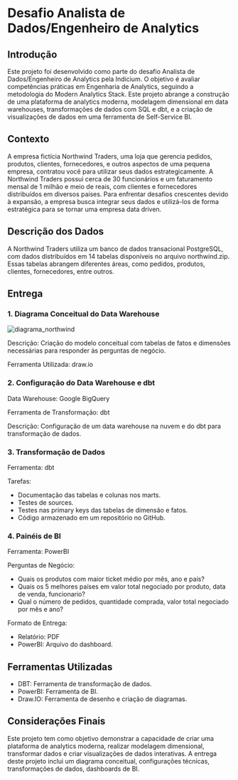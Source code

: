 # Desafio Analista de Dados/Engenheiro de Analytics


## Introdução
Este projeto foi desenvolvido como parte do desafio Analista de Dados/Engenheiro de Analytics pela Indicium. O objetivo é avaliar competências práticas em Engenharia de Analytics, seguindo a metodologia do Modern Analytics Stack. Este projeto abrange a construção de uma plataforma de analytics moderna, modelagem dimensional em data warehouses, transformações de dados com SQL e dbt, e a criação de visualizações de dados em uma ferramenta de Self-Service BI.

## Contexto
A empresa fictícia Northwind Traders, uma loja que gerencia pedidos, produtos, clientes, fornecedores, e outros aspectos de uma pequena empresa, contratou você para utilizar seus dados estrategicamente. A Northwind Traders possui cerca de 30 funcionários e um faturamento mensal de 1 milhão e meio de reais, com clientes e fornecedores distribuídos em diversos países. Para enfrentar desafios crescentes devido à expansão, a empresa busca integrar seus dados e utilizá-los de forma estratégica para se tornar uma empresa data driven.

## Descrição dos Dados
A Northwind Traders utiliza um banco de dados transacional PostgreSQL, com dados distribuídos em 14 tabelas disponíveis no arquivo northwind.zip. Essas tabelas abrangem diferentes áreas, como pedidos, produtos, clientes, fornecedores, entre outros.

## Entrega

### 1. Diagrama Conceitual do Data Warehouse
![diagrama_northwind](https://github.com/italobatistos/Desafio-Analista-de-Dados-Engenheiro-de-Analytics/assets/135757227/141b1e23-8255-43ef-be97-9518bf2834f1)

Descrição: Criação do modelo conceitual com tabelas de fatos e dimensões necessárias para responder às perguntas de negócio.

Ferramenta Utilizada: draw.io

### 2. Configuração do Data Warehouse e dbt
Data Warehouse: Google BigQuery

Ferramenta de Transformação: dbt

Descrição: Configuração de um data warehouse na nuvem e do dbt para transformação de dados.

### 3. Transformação de Dados
Ferramenta: dbt

Tarefas:
- Documentação das tabelas e colunas nos marts.
- Testes de sources.
- Testes nas primary keys das tabelas de dimensão e fatos.
- Código armazenado em um repositório no GitHub.

### 4. Painéis de BI
Ferramenta: PowerBI

Perguntas de Negócio:
- Quais os produtos com maior ticket médio por mês, ano e país?
- Quais os 5 melhores países em valor total negociado por produto, data de venda, funcionario?
- Qual o número de pedidos, quantidade comprada, valor total negociado por mês e ano?

Formato de Entrega:
- Relatório: PDF
- PowerBI: Arquivo do dashboard.

## Ferramentas Utilizadas
- DBT: Ferramenta de transformação de dados.
- PowerBI: Ferramenta de BI.
- Draw.IO: Ferramenta de desenho e criação de diagramas.

## Considerações Finais
Este projeto tem como objetivo demonstrar a capacidade de criar uma plataforma de analytics moderna, realizar modelagem dimensional, transformar dados e criar visualizações de dados interativas. A entrega deste projeto inclui um diagrama conceitual, configurações técnicas, transformações de dados, dashboards de BI.
